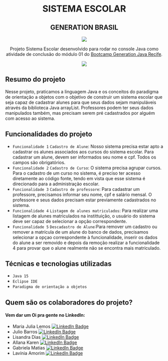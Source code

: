 <h1 align="center">SISTEMA ESCOLAR</h1>
<h2 align="center">GENERATION BRASIL</h2>

<p align="center">
<img src="https://github.com/fabiomrm/generation/blob/main/generation_21-10-2021-09-00-34-863_T.jpeg?raw=true" />
</p>

<p align = "center">
	Projeto Sistema Escolar desenvolvido para rodar no console Java como atividade de conclusão do módulo 01 do <a href="https://brazil.generation.org/">Bootcamp Generation Java Recife</a>.
</p>

<p align="center">
<img src="http://img.shields.io/static/v1?label=STATUS&message=EM%20DESENVOLVIMENTO&color=GREEN&style=for-the-badge"/>
</p>

## Resumo do projeto
Nesse projeto, praticamos a linguagem Java e os conceitos do paradigma de orientação a objetos com o objetivo de construir um sistema escolar que seja capaz de cadastrar alunes para que seus dados sejam manipuláveis através da biblioteca Java arrayList. Professores podem ter seus dados manipulados também, mas precisam serem pré cadastrados por alguém com acesso ao sistema.  

## Funcionalidades do projeto

- `Funcionalidade 1` `Cadastro de Alune`: Nosso sistema precisa estar apto a cadastrar os alunes associados aos cursos do sistema escolar. Para cadastrar um alune, devem ser informados seu nome e cpf. Todos os campos são obrigatórios.
- `Funcionalidade 2` `Cadastro de Curso`: O sistema precisa agrupar cursos. Para o cadastro de um curso no sistema, é preciso ter acesso diretamente ao código fonte, tendo em vista que esse sistema é direcionado para a administração escolar.
- `Funcionalidade 3` `Cadastro de professore`: Para cadastrar um professore, precisamos informar seu nome, cpf e salário mensal. O professore e seus dados precisam estar previamente cadastrados no sistema.
- `Funcionalidade 4` `Listagem de alunes matriculados`: Para realizar uma listagem de alunes matriculados na instittuição, o usuário do sistema deve ser capaz de selecionar a opção correspondente.
- `Funcionalidade 5` `Descadastro de Alune`:Para remover um cadastro ou remover a matrícula de um alune do banco de dados, precisamos selecionar a opçao correspondente à funcionalidade, inserir os dados do alune a ser removido e depois da remoção realizar a funcionalidade 4 para provar que o alune realmente não se encontra mais matriculado.

## Técnicas e tecnologias utilizadas

- ``Java 15``
- ``Eclipse IDE``
- ``Paradigma de orientação a objetos``

## Quem são os colaboradores do projeto?

#### Vem dar um Oi pra gente no LinkedIn:

- Maria Julia Lemos [![LinkedIn Badge](https://img.shields.io/badge/maria-julia-lemos?style=flat-square&logo=linkedin&logoColor=white)](https://www.linkedin.com/in/maria-julia-lemos-048326146/)
- Julio Barros [![LinkedIn Badge](https://img.shields.io/badge/julio-barros-lemos?style=flat-square&logo=linkedin&logoColor=white)](https://www.linkedin.com/in/julio-barros-42718a232/)
- Lisandra Dias [![LinkedIn Badge](https://img.shields.io/badge/lisandra-dias-lemos?style=flat-square&logo=linkedin&logoColor=white)](https://www.linkedin.com/in/lisandra-dias-8a0417223/)
- Allana Karen [![LinkedIn Badge](https://img.shields.io/badge/allana-karen-lemos?style=flat-square&logo=linkedin&logoColor=white)](https://www.linkedin.com/in/allana-karen-a05ab8234/)
- Gabriela Matias [![LinkedIn Badge](https://img.shields.io/badge/gabriela-matias-lemos?style=flat-square&logo=linkedin&logoColor=white)](https://www.linkedin.com/in/gabriela-matiasnascimento/)
- Lavínia Amorim [![LinkedIn Badge](https://img.shields.io/badge/lavínia-amorim-lemos?style=flat-square&logo=linkedin&logoColor=white)](https://www.linkedin.com/in/gabriela-matiasnascimento/)
